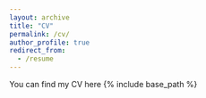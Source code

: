 ```yaml
---
layout: archive
title: "CV"
permalink: /cv/
author_profile: true
redirect_from:
  - /resume
---
```

You can find my CV here
{% include base_path %}

